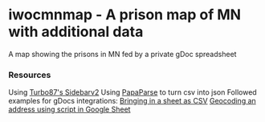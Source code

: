 # iwocmnmap - A prison map of MN with additional data

A map showing the prisons in MN fed by a private gDoc spreadsheet

### Resources
Using [Turbo87's Sidebarv2](https://github.com/Turbo87/sidebar-v2)
Using [PapaParse](https://www.papaparse.com/) to turn csv into json
Followed examples for gDocs integrations:
[Bringing in a sheet as CSV](https://github.com/carderne/leaflet-gsheets)
[Geocoding an address using script in Google Sheet](https://willgeary.github.io/data/2016/11/04/Geocoding-with-Google-Sheets.html)
